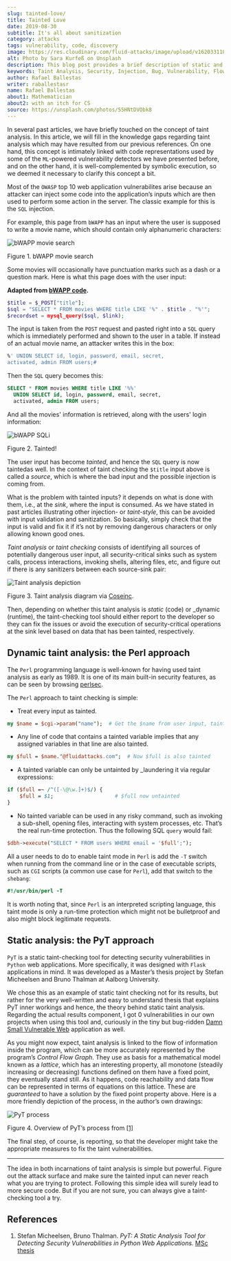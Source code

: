 ```yaml
---
slug: tainted-love/
title: Tainted Love
date: 2019-08-30
subtitle: It's all about sanitization
category: attacks
tags: vulnerability, code, discovery
image: https://res.cloudinary.com/fluid-attacks/image/upload/v1620331105/blog/tainted-love/cover_pkrmla.webp
alt: Photo by Sara Kurfeß on Unsplash
description: This blog post provides a brief description of static and dynamic taint analysis or taint checking.
keywords: Taint Analysis, Security, Injection, Bug, Vulnerability, Flow, Ethical Hacking, Pentesting
author: Rafael Ballestas
writer: raballestasr
name: Rafael Ballestas
about1: Mathematician
about2: with an itch for CS
source: https://unsplash.com/photos/55HNtDVObk8
---
```


In several past articles, we have briefly touched on the concept of
taint analysis. In this article, we will fill in the knowledge gaps
regarding taint analysis which may have resulted from our previous
references. On one hand, this concept is intimately linked with code
representations used by some of the `ML`-powered vulnerability detectors
we have presented before, and on the other hand, it is well-complemented
by symbolic execution, so we deemed it necessary to clarify this concept
a bit.

Most of the `OWASP` top 10 web application vulnerabilites arise because
an attacker can inject some code into the application’s inputs which are
then used to perform some action in the server. The classic example for
this is the `SQL` injection.

For example, this page from `bWAPP` has an input where the user is
supposed to write a movie name, which should contain only alphanumeric
characters:

<div class="imgblock">

![bWAPP movie search](https://res.cloudinary.com/fluid-attacks/image/upload/v1620330880/blog/fuzzy-bugs-online/scr-bwapp-movie-search_qh3gye.webp)

<div class="title">

Figure 1. bWAPP movie search

</div>

</div>

Some movies will occasionally have punctuation marks such as a dash or a
question mark. Here is what this page does with the user input:

**Adapted from [bWAPP
code](https://github.com/theand-fork/bwapp-code/blob/master/bWAPP/sqli_6.php).**

``` php
$title = $_POST["title"];
$sql = "SELECT * FROM movies WHERE title LIKE '%" . $title . "%'";
$recordset = mysql_query($sql, $link);
```

The input is taken from the `POST` request and pasted right into a `SQL`
query which is immediately performed and shown to the user in a table.
If instead of an actual movie name, an attacker writes this in the box:

``` sql
%' UNION SELECT id, login, password, email, secret,
activated, admin FROM users;#
```

Then the `SQL` query becomes this:

``` sql
SELECT * FROM movies WHERE title LIKE '%%'
  UNION SELECT id, login, password, email, secret,
  activated, admin FROM users;
```

And all the movies' information is retrieved, along with the users'
login information:

<div class="imgblock">

![bWAPP SQLi](https://res.cloudinary.com/fluid-attacks/image/upload/v1620330880/blog/fuzzy-bugs-online/scr-succesful-sqli_vlv6cg.webp)

<div class="title">

Figure 2. Tainted!

</div>

</div>

The user input has become *tainted*, and hence the `SQL` query is now
taintedas well. In the context of taint checking the `$title` input
above is called a *source*, which is where the bad input and the
possible injection is coming from.

What is the problem with tainted inputs? it depends on what is done with
them, i.e., at the *sink*, where the input is consumed. As we have
stated in past articles illustrating other injection- or *taint-style*,
this can be avoided with input validation and sanitization. So
basically, simply check that the input is valid and fix it if it’s not
by removing dangerous characters or only allowing known good ones.

*Taint analysis* or *taint checking* consists of identifying all sources
of potentially dangerous user input, all security-critical sinks such as
system calls, process interactions, invoking shells, altering files,
etc, and figure out if there is any sanitizers between each source-sink
pair:

<div class="imgblock">

![Taint analysis depiction](https://res.cloudinary.com/fluid-attacks/image/upload/v1620330670/blog/big-code/taint-analysis_fz03sg.webp)

<div class="title">

Figure 3. Taint analysis diagram via [Coseinc](http://web.cs.iastate.edu/~weile/cs513x/5.TaintAnalysis1.pdf).

</div>

</div>

Then, depending on whether this taint analysis is *static* (code) or
\_dynamic (runtime), the taint-checking tool should either report to the
developer so they can fix the issues or avoid the execution of
security-critical operations at the sink level based on data that has
been tainted, respectively.

## Dynamic taint analysis: the Perl approach

The `Perl` programming language is well-known for having used taint
analysis as early as 1989. It is one of its main built-in security
features, as can be seen by browsing
[perlsec](https://perldoc.perl.org/perlsec.html).

The `Perl` approach to taint checking is simple:

- Treat every input as tainted.

<!-- end list -->

``` perl
my $name = $cgi->param("name");  # Get the $name from user input, tainted!
```

- Any line of code that contains a tainted variable implies that any
  assigned variables in that line are also tainted.

<!-- end list -->

``` perl
my $full = $name."@fluidattacks.com";  # Now $full is also tainted
```

- A tainted variable can only be untainted by \_laundering it via
  regular expressions:

<!-- end list -->

``` perl
if ($full =~ /^([-\@\w.]+)$/) {
    $full = $1;                    # $full now untainted
}
```

- No tainted variable can be used in any risky command, such as
  invoking a sub-shell, opening files, interacting with system
  processes, etc. That’s the real run-time protection. Thus the
  following SQL `query` would fail:

<!-- end list -->

``` perl
$dbh->execute("SELECT * FROM users WHERE email = '$full';");
```

All a user needs to do to enable taint mode in `Perl` is add the `-T`
switch when running from the command line or in the case of executable
scripts, such as `CGI` scripts (a common use case for `Perl`), add that
switch to the `shebang`:

``` perl
#!/usr/bin/perl -T
```

It is worth noting that, since `Perl` is an interpreted scripting
language, this taint mode is only a run-time protection which might not
be bulletproof and also might block legitimate requests.

## Static analysis: the PyT approach

`PyT` is a static taint-checking tool for detecting security
vulnerabilities in `Python` web applications. More specifically, it was
designed with `Flask` applications in mind. It was developed as a
Master’s thesis project by Stefan Micheelsen and Bruno Thalman at
Aalborg University.

We chose this as an example of static taint checking not for its
results, but rather for the very well-written and easy to understand
thesis that explains PyT inner workings and hence, the theory behind
static taint analysis. Regarding the actual results component, I got 0
vulnerabilities in our own projects when using this tool and, curiously
in the tiny but bug-ridden [Damn Small Vulnerable
Web](https://github.com/stamparm/DSVW) application as well.

As you might now expect, taint analysis is linked to the flow of
information inside the program, which can be more accurately represented
by the program’s *Control Flow Graph*. They use as basis for a
mathematical model known as a *lattice*, which has an interesting
property, all monotone (steadily increasing or decreasing) functions
defined on them have a fixed point, they eventually stand still. As it
happens, code reachability and data flow can be represented in terms of
equations on this lattice. These are *guaranteed* to have a solution by
the fixed point property above. Here is a more friendly depiction of the
process, in the author’s own drawings:

<div class="imgblock">

![PyT process](https://res.cloudinary.com/fluid-attacks/image/upload/v1620331103/blog/tainted-love/pyt-flow_tyb4na.webp)

<div class="title">

Figure 4. Overview of PyT’s process from [\[1\]](#r1)

</div>

</div>

The final step, of course, is reporting, so that the developer might
take the appropriate measures to fix the taint vulnerabilities.

---
The idea in both incarnations of taint analysis is simple but powerful.
Figure out the attack surface and make sure the tainted input can never
reach what you are trying to protect. Following this simple idea will
surely lead to more secure code. But if you are not sure, you can always
give a taint-checking tool a try.

## References

1. Stefan Micheelsen, Bruno Thalman. *PyT: A Static Analysis Tool for
    Detecting Security Vulnerabilities in Python Web Applications.* [MSc
    thesis](https://projekter.aau.dk/projekter/files/239563289/final.pdf)
